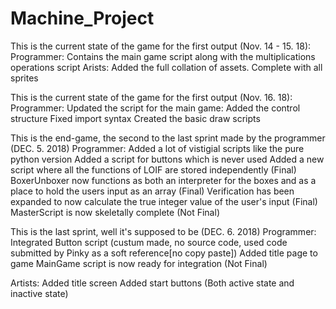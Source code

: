 # Machine_Project
This is the current state of the game for the first output (Nov. 14 - 15. 18):
  Programmer: Contains the main game script along with the multiplications operations script
  Arists: Added the full collation of assets. Complete with all sprites
  
This is the current state of the game for the first output (Nov. 16. 18):
  Programmer: Updated the script for the main game:
    Added the control structure
    Fixed import syntax
    Created the basic draw scripts


This is the end-game, the second to the last sprint made by the programmer (DEC. 5. 2018)
  Programmer: Added a lot of vistigial scripts like the pure python version
  Added a script for buttons which is never used
  Added a new script where all the functions of LOIF are stored independently (Final)
  BoxerUnboxer now functions as both an interpreter for the boxes and as a place to hold the users input as an array (Final)
  Verification has been expanded to now calculate the true integer value of the user's input (Final)
  MasterScript is now skeletally complete (Not Final)

This is the last sprint, well it's supposed to be (DEC. 6. 2018)
  Programmer: Integrated Button script (custum made, no source code, used code submitted by Pinky as a soft reference[no copy paste])
  Added title page to game
  MainGame script is now ready for integration (Not Final)
  
  Artists: Added title screen
  Added start buttons (Both active state and inactive state)

